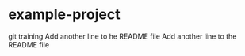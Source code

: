 # example-project
git training
Add another line to he README file
Add another line to the README file